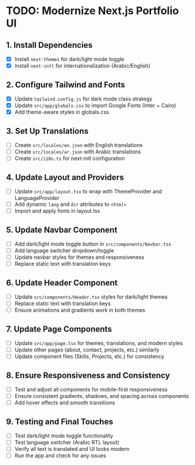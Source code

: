 # TODO: Modernize Next.js Portfolio UI

## 1. Install Dependencies
- [x] Install `next-themes` for dark/light mode toggle
- [x] Install `next-intl` for internationalization (Arabic/English)

## 2. Configure Tailwind and Fonts
- [x] Update `tailwind.config.js` for dark mode class strategy
- [x] Update `src/app/globals.css` to import Google Fonts (Inter + Cairo)
- [x] Add theme-aware styles in globals.css

## 3. Set Up Translations
- [ ] Create `src/locales/en.json` with English translations
- [ ] Create `src/locales/ar.json` with Arabic translations
- [ ] Create `src/i18n.ts` for next-intl configuration

## 4. Update Layout and Providers
- [ ] Update `src/app/layout.tsx` to wrap with ThemeProvider and LanguageProvider
- [ ] Add dynamic `lang` and `dir` attributes to `<html>`
- [ ] Import and apply fonts in layout.tsx

## 5. Update Navbar Component
- [ ] Add dark/light mode toggle button in `src/components/Navbar.tsx`
- [ ] Add language switcher dropdown/toggle
- [ ] Update navbar styles for themes and responsiveness
- [ ] Replace static text with translation keys

## 6. Update Header Component
- [ ] Update `src/components/Header.tsx` styles for dark/light themes
- [ ] Replace static text with translation keys
- [ ] Ensure animations and gradients work in both themes

## 7. Update Page Components
- [ ] Update `src/app/page.tsx` for themes, translations, and modern styles
- [ ] Update other pages (about, contact, projects, etc.) similarly
- [ ] Update component files (Skills, Projects, etc.) for consistency

## 8. Ensure Responsiveness and Consistency
- [ ] Test and adjust all components for mobile-first responsiveness
- [ ] Ensure consistent gradients, shadows, and spacing across components
- [ ] Add hover effects and smooth transitions

## 9. Testing and Final Touches
- [ ] Test dark/light mode toggle functionality
- [ ] Test language switcher (Arabic RTL layout)
- [ ] Verify all text is translated and UI looks modern
- [ ] Run the app and check for any issues
